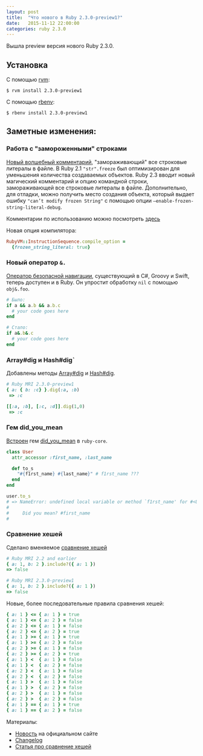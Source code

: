 ```yaml
---
layout: post
title:  "Что нового в Ruby 2.3.0-preview1?"
date:   2015-11-12 22:00:00
categories: ruby 2.3.0
---
```


Вышла preview версия нового Ruby 2.3.0.

## Установка

С помощью [rvm](https://rvm.io):

```shell
$ rvm install 2.3.0-preview1
```

C помощью [rbenv](https://github.com/sstephenson/rbenv):

```shell
$ rbenv install 2.3.0-preview1
```

## Заметные изменения:

### Работа с "замороженными" строками

[Новый волшебный комментарий](https://bugs.ruby-lang.org/issues/11473), "замораживающий" все строковые литералы в файле. В Ruby 2.1 `"str".freeze` был оптимизирован для уменьшения количества создаваемых объектов. Ruby 2.3 вводит новый магический комментарий и опцию командной строки, замораживающей все строковые литералы в файле. Дополнительно, для отладки, можно получить место создания объекта, который выдает ошибку `"can’t modify frozen String"` с помощью опции `–enable-frozen-string-literal-debug`.

Комментарии по использованию можно посмотреть [здесь](https://github.com/ruby/ruby/blob/v2_3_0_preview1/ChangeLog#L2308)

Новая опция компилятора:

```ruby
RubyVM::InstructionSequence.compile_option =
  {frozen_string_literal: true}
```

### Новый оператор `&.`

[Оператор безопасной навигации](https://bugs.ruby-lang.org/issues/11537), существующий в C#, Groovy и Swift, теперь доступен и в Ruby. Он упростит обработку `nil` с помощью `obj&.foo`.

```ruby
# Было:
if a && a.b && a.b.c
  # your code goes here
end

# Стало:
if a&.b&.c
  # your code goes here
end
```

### Array#dig и Hash#dig`
Добавлены методы [Array#dig](https://bugs.ruby-lang.org/issues/11643) и [Hash#dig](https://bugs.ruby-lang.org/issues/11643).

```ruby
# Ruby MRI 2.3.0-preview1
{ a: { b: :c} }.dig(:a, :b)
 => :c 

[[:a, :b], [:c, :d]].dig(1,0)
 => :c 
```

### Гем did\_you\_mean 

[Встроен](https://bugs.ruby-lang.org/issues/11252) гем [did\_you\_mean](https://github.com/yuki24/did_you_mean) в `ruby-core`.

```ruby
class User
  attr_accessor :first_name, :last_name

  def to_s
    "#{f1rst_name} #{last_name}" # f1rst_name ???
  end
end

user.to_s
# => NameError: undefined local variable or method `f1rst_name' for #<User:0x0000000928fad8>
#
#     Did you mean? #first_name
#
```

### Сравнение хешей

Сделано вменяемое [сравнение хешей](http://olivierlacan.com/posts/hash-comparison-in-ruby-2-3/?utm_source=rubyweekly&utm_medium=email)

```ruby
# Ruby MRI 2.2 and earlier
{ a: 1, b: 2 }.include?({ a: 1 })
=> false

# Ruby MRI 2.3.0-preview1
{ a: 1, b: 2 }.include?({ a: 1 })
=> false
```

Новые, более последовательные правила сравнения хешей:

```ruby
{ a: 1 } <= { a: 1 } = true
{ a: 1 } <= { a: 2 } = false
{ a: 2 } <= { a: 1 } = false
{ a: 2 } <= { a: 2 } = true
{ a: 1 } >= { a: 1 } = true
{ a: 1 } >= { a: 2 } = false
{ a: 2 } >= { a: 1 } = false
{ a: 2 } >= { a: 2 } = true
{ a: 1 } <  { a: 1 } = false
{ a: 1 } <  { a: 2 } = false
{ a: 2 } <  { a: 1 } = false
{ a: 2 } <  { a: 2 } = false
{ a: 1 } >  { a: 1 } = false
{ a: 1 } >  { a: 2 } = false
{ a: 2 } >  { a: 1 } = false
{ a: 2 } >  { a: 2 } = false
{ a: 1 } == { a: 1 } = true
{ a: 1 } == { a: 2 } = false
```


Материалы:

* [Новость](https://www.ruby-lang.org/en/news/2015/11/11/ruby-2-3-0-preview1-released/) на официальном сайте
* [Changelog](https://raw.githubusercontent.com/ruby/ruby/v2_3_0_preview1/ChangeLog)
* [Статья про сравнение хешей](http://olivierlacan.com/posts/hash-comparison-in-ruby-2-3/)
